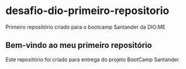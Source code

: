 # desafio-dio-primeiro-repositorio
Primeiro repositório criado para o bootcamp Santander da DIO.ME

## Bem-vindo ao meu primeiro repositório
Este repositório foi criado para entrega do projeto BootCamp Santander.


